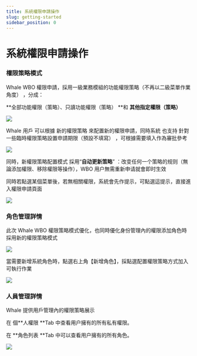 ```yaml
---
title: 系統權限申請操作
slug: getting-started
sidebar_position: 0
---
```



# 系統權限申請操作

### 權限策略模式

Whale WBO 權限申請，採用一級業務模組的功能權限策略（不再以二級菜單作業角度） ，分成：

**全部功能權限（策略）、只讀功能權限（策略） **和 **其他指定權限（策略）**

<img src="/assets/JcR4bjK5yoIGwsxuXDBc3LyWnRe.png"/>

Whale 用戶 可以根據 新的權限策略 來配置新的權限申請，同時系統 也支持 針對一些臨時權限策略設置申請期限（預設不填寫） ，可根據需要填入作為審批參考

<img src="/assets/KV7dbh3x6oTtYVx7rYbc1ByRnQh.png"/>

同時，新權限策略配置模式 採用“**自动更新策略**” ：改变任何一个策略的规则（無論添加權限、移除權限等操作），WBO 用户無需重新申请就會即时生效

同時若點選某個菜單後，若無相關權限，系統會先作提示，可點選這提示，直接進入權限申請頁面

<img src="/assets/Fa1ZbxQ5VoyOBBxCSAKc8VjUnrd.png"/>

### 角色管理詳情

此次 Whale WBO 權限策略模式優化，也同時優化身份管理內的權限添加角色時採用新的權限策略模式

<img src="/assets/PJwkblkFFoHIJqxX8rHcnjscn6d.png"/>

當需要新增系統角色時，點選右上角【新增角色】，採點選配置權限策略方式加入可執行作業

<img src="/assets/E9tzb9h1IojZ0PxLzCLcmxz0n0d.png"/>

### 人員管理詳情

Whale 提供用戶管理內的權限策略展示

在 個**人權限 **Tab 中查看用户擁有的所有私有權限。

在 **角色列表 **Tab 中可以查看用户擁有的所有角色。

<img src="/assets/ML87buEkMobFdmxcHDccTBm1nS3.png"/>

